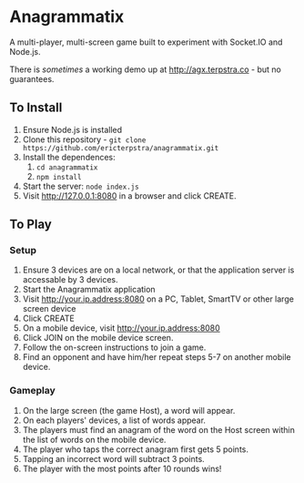 # Anagrammatix

A multi-player, multi-screen game built to experiment with Socket.IO and Node.js.

There is *sometimes* a working demo up at http://agx.terpstra.co - but no guarantees.

## To Install

1. Ensure Node.js is installed
2. Clone this repository - `git clone https://github.com/ericterpstra/anagrammatix.git`
3. Install the dependences:
    1. `cd anagrammatix`
    2. `npm install`
4. Start the server: `node index.js`
5. Visit http://127.0.0.1:8080 in a browser and click CREATE.

## To Play

### Setup
1. Ensure 3 devices are on a local network, or that the application server is accessable by 3 devices.
2. Start the Anagrammatix application
3. Visit http://your.ip.address:8080 on a PC, Tablet, SmartTV or other large screen device
4. Click CREATE
5. On a mobile device, visit http://your.ip.address:8080
6. Click JOIN on the mobile device screen.
7. Follow the on-screen instructions to join a game.
8. Find an opponent and have him/her repeat steps 5-7 on another mobile device.

### Gameplay
1. On the large screen (the game Host), a word will appear.
2. On each players' devices, a list of words appear.
3. The players must find an anagram of the word on the Host screen within the list of words on the mobile device.
4. The player who taps the correct anagram first gets 5 points.
5. Tapping an incorrect word will subtract 3 points.
6. The player with the most points after 10 rounds wins!
